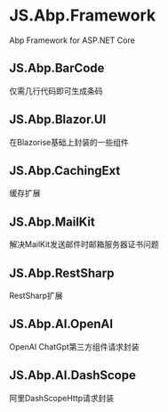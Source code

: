 # JS.Abp.Framework
Abp Framework for ASP.NET Core

## JS.Abp.BarCode
仅需几行代码即可生成条码

## JS.Abp.Blazor.UI
在Blazorise基础上封装的一些组件

## JS.Abp.CachingExt
缓存扩展

## JS.Abp.MailKit
解决MailKit发送邮件时邮箱服务器证书问题

## JS.Abp.RestSharp
RestSharp扩展

## JS.Abp.AI.OpenAI
OpenAI ChatGpt第三方组件请求封装

## JS.Abp.AI.DashScope
阿里DashScopeHttp请求封装
